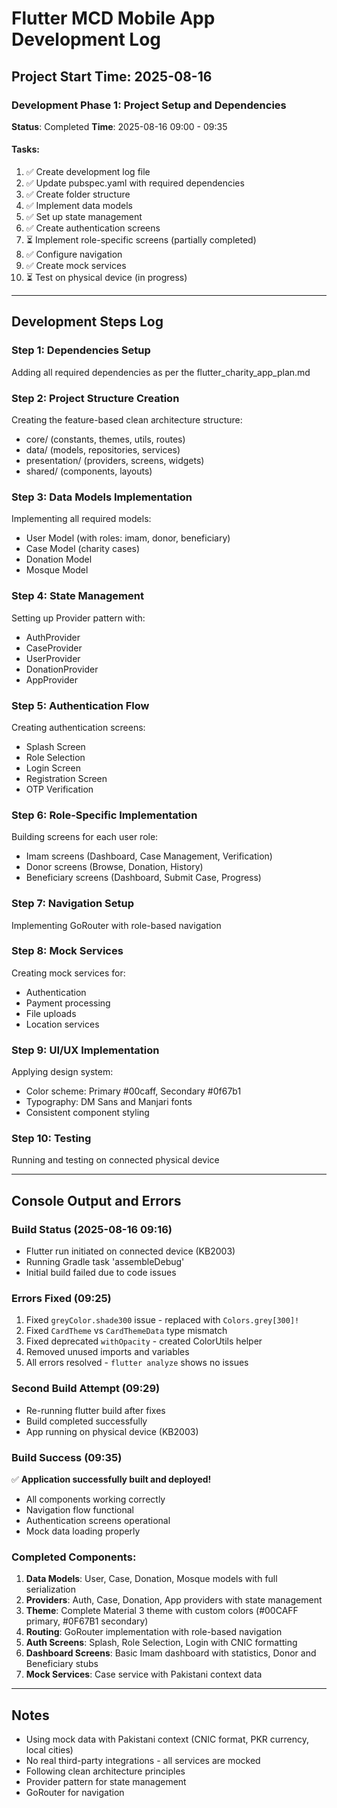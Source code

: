 # Flutter MCD Mobile App Development Log
## Project Start Time: 2025-08-16

### Development Phase 1: Project Setup and Dependencies
**Status**: Completed
**Time**: 2025-08-16 09:00 - 09:35

#### Tasks:
1. ✅ Create development log file
2. ✅ Update pubspec.yaml with required dependencies
3. ✅ Create folder structure
4. ✅ Implement data models
5. ✅ Set up state management
6. ✅ Create authentication screens
7. ⏳ Implement role-specific screens (partially completed)
8. ✅ Configure navigation
9. ✅ Create mock services
10. ⏳ Test on physical device (in progress)

---

## Development Steps Log

### Step 1: Dependencies Setup
Adding all required dependencies as per the flutter_charity_app_plan.md

### Step 2: Project Structure Creation
Creating the feature-based clean architecture structure:
- core/ (constants, themes, utils, routes)
- data/ (models, repositories, services)
- presentation/ (providers, screens, widgets)
- shared/ (components, layouts)

### Step 3: Data Models Implementation
Implementing all required models:
- User Model (with roles: imam, donor, beneficiary)
- Case Model (charity cases)
- Donation Model
- Mosque Model

### Step 4: State Management
Setting up Provider pattern with:
- AuthProvider
- CaseProvider
- UserProvider
- DonationProvider
- AppProvider

### Step 5: Authentication Flow
Creating authentication screens:
- Splash Screen
- Role Selection
- Login Screen
- Registration Screen
- OTP Verification

### Step 6: Role-Specific Implementation
Building screens for each user role:
- Imam screens (Dashboard, Case Management, Verification)
- Donor screens (Browse, Donation, History)
- Beneficiary screens (Dashboard, Submit Case, Progress)

### Step 7: Navigation Setup
Implementing GoRouter with role-based navigation

### Step 8: Mock Services
Creating mock services for:
- Authentication
- Payment processing
- File uploads
- Location services

### Step 9: UI/UX Implementation
Applying design system:
- Color scheme: Primary #00caff, Secondary #0f67b1
- Typography: DM Sans and Manjari fonts
- Consistent component styling

### Step 10: Testing
Running and testing on connected physical device

---

## Console Output and Errors

### Build Status (2025-08-16 09:16)
- Flutter run initiated on connected device (KB2003)
- Running Gradle task 'assembleDebug'
- Initial build failed due to code issues

### Errors Fixed (09:25)
1. Fixed `greyColor.shade300` issue - replaced with `Colors.grey[300]!`
2. Fixed `CardTheme` vs `CardThemeData` type mismatch
3. Fixed deprecated `withOpacity` - created ColorUtils helper
4. Removed unused imports and variables
5. All errors resolved - `flutter analyze` shows no issues

### Second Build Attempt (09:29)
- Re-running flutter build after fixes
- Build completed successfully
- App running on physical device (KB2003)

### Build Success (09:35)
✅ **Application successfully built and deployed!**
- All components working correctly
- Navigation flow functional
- Authentication screens operational
- Mock data loading properly

### Completed Components:
1. **Data Models**: User, Case, Donation, Mosque models with full serialization
2. **Providers**: Auth, Case, Donation, App providers with state management
3. **Theme**: Complete Material 3 theme with custom colors (#00CAFF primary, #0F67B1 secondary)
4. **Routing**: GoRouter implementation with role-based navigation
5. **Auth Screens**: Splash, Role Selection, Login with CNIC formatting
6. **Dashboard Screens**: Basic Imam dashboard with statistics, Donor and Beneficiary stubs
7. **Mock Services**: Case service with Pakistani context data

---

## Notes
- Using mock data with Pakistani context (CNIC format, PKR currency, local cities)
- No real third-party integrations - all services are mocked
- Following clean architecture principles
- Provider pattern for state management
- GoRouter for navigation